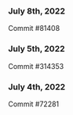 ### July 8th, 2022

Commit #81408

### July 5th, 2022

Commit #314353


### July 4th, 2022

Commit #72281
